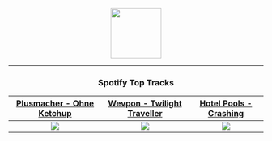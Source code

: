 <p align="center">
  <a href="https://www.tobiasmichael.de">
    <img src="https://tobiasmichael.de/assets/logo.gif" width="100" height="100"/>
  </a>
</p>

---

<h3 align="center">Spotify Top Tracks</h3>

[Plusmacher - Ohne Ketchup](https://open.spotify.com/track/26iQlWeI9At3KOltyTxscm)|[Wevpon - Twilight Traveller](https://open.spotify.com/track/4OSgb4ZNGMz2TexIFWgUTw)|[Hotel Pools - Crashing](https://open.spotify.com/track/39ftBEsQbxrtOOu98pOaHH)
:---:|:----:|:----:
<img src="https://i.scdn.co/image/ab67616d00001e02563262bab2c33cfa71a5d2ee"/>|<img src="https://i.scdn.co/image/ab67616d00001e02709be4c488b453fdbd996580"/>|<img src="https://i.scdn.co/image/ab67616d00001e02af2163d6d2b8edad64f010e1"/>